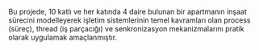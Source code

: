 Bu projede, 10 katlı ve her katında 4 daire bulunan bir apartmanın inşaat sürecini modelleyerek işletim sistemlerinin temel kavramları olan process (süreç), thread (iş parçacığı) ve senkronizasyon mekanizmalarını pratik olarak uygulamak amaçlanmıştır.
